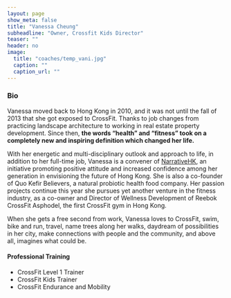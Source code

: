 ```yaml
---
layout: page
show_meta: false
title: "Vanessa Cheung"
subheadline: "Owner, Crossfit Kids Director"
teaser: ""
header: no
image:
  title: "coaches/temp_vani.jpg"
  caption: ""
  caption_url: ""
---
```

### Bio
Vanessa moved back to Hong Kong in 2010, and it was not until the fall of 2013 that she got exposed to CrossFit. Thanks to job changes from practicing landscape architecture to working in real estate property development. Since then, **the words “health” and “fitness” took on a completely new and inspiring definition which changed her life.**  

With her energetic and multi-disciplinary outlook and approach to life, in addition to her full-time job, Vanessa is a convener of [NarrativeHK][1], an initiative promoting positive attitude and increased confidence among her generation in envisioning the future of Hong Kong. She is also a co-founder of Quo Kefir Believers, a natural probiotic health food company. Her passion projects continue this year she pursues yet another venture in the fitness industry, as a co-owner and Director of Wellness Development of Reebok CrossFit Asphodel, the first CrossFit gym in Hong Kong.  

When she gets a free second from work, Vanessa loves to CrossFit, swim, bike and run, travel, name trees along her walks, daydream of possibilities in her city, make connections with people and the community, and above all, imagines what could be.  

#### Professional Training
* CrossFit Level 1 Trainer
* CrossFit Kids Trainer
* CrossFit Endurance and Mobility

[1]: http://narrativehk.org/
